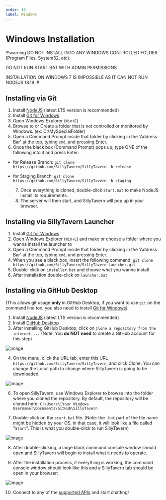 ```yaml
---
order: 10
label: Windows
---
```

# Windows Installation

!!!warning
DO NOT INSTALL INTO ANY WINDOWS CONTROLLED FOLDER (Program Files, System32, etc).

DO NOT RUN START.BAT WITH ADMIN PERMISSIONS

INSTALLATION ON WINDOWS 7 IS IMPOSSIBLE AS IT CAN NOT RUN NODEJS 18.16
!!!

## Installing via Git
  1. Install [NodeJS](https://nodejs.org/en) (latest LTS version is recommended)
  2. Install [Git for Windows](https://gitforwindows.org/)
  3. Open Windows Explorer (`Win+E`)
  4. Browse to or Create a folder that is not controlled or monitored by Windows. (ex: C:\MySpecialFolder\)
  5. Open a Command Prompt inside that folder by clicking in the 'Address Bar' at the top, typing `cmd`, and pressing Enter.
  6. Once the black box (Command Prompt) pops up, type ONE of the following into it and press Enter:

- for Release Branch: `git clone https://github.com/SillyTavern/SillyTavern -b release`
- for Staging Branch: `git clone https://github.com/SillyTavern/SillyTavern -b staging`

  7. Once everything is cloned, double-click `Start.bat` to make NodeJS install its requirements.
  8. The server will then start, and SillyTavern will pop up in your browser.

## Installing via SillyTavern Launcher
 1. Install [Git for Windows](https://gitforwindows.org/)
 2. Open Windows Explorer (`Win+E`) and make or choose a folder where you wanna install the launcher to
 3. Open a Command Prompt inside that folder by clicking in the 'Address Bar' at the top, typing `cmd`, and pressing Enter.
 4. When you see a black box, insert the following command: `git clone https://github.com/SillyTavern/SillyTavern-Launcher.git`
 5. Double-click on `installer.bat` and choose what you wanna install
 6. After installation double-click on `launcher.bat`

## Installing via GitHub Desktop
(This allows git usage **only** in GitHub Desktop, if you want to use `git` on the command line too, you also need to install [Git for Windows](https://gitforwindows.org/))
  1. Install [NodeJS](https://nodejs.org/en) (latest LTS version is recommended)
  2. Install [GitHub Desktop](https://central.github.com/deployments/desktop/desktop/latest/win32)
  3. After installing GitHub Desktop, click on `Clone a repository from the internet....` (Note: You **do NOT need** to create a GitHub account for this step)

  ![image](https://github.com/SillyTavern/SillyTavern-Docs/assets/18619528/fae5d105-449a-4e4a-b679-238347647054)

  4. On the menu, click the URL tab, enter this URL `https://github.com/SillyTavern/SillyTavern`, and click Clone. You can change the Local path to change where SillyTavern is going to be downloaded.

  ![image](https://github.com/SillyTavern/SillyTavern-Docs/assets/18619528/6bdded9b-e182-4cac-89ff-e4727dbb97b2)

  6. To open SillyTavern, use Windows Explorer to browse into the folder where you cloned the repository. By default, the repository will be cloned here: `C:\Users\[Your Windows Username]\Documents\GitHub\SillyTavern`
  
  7. Double-click on the `start.bat` file. (Note: the `.bat` part of the file name might be hidden by your OS, in that case, it will look like a file called "`Start`". This is what you double-click to run SillyTavern)

  ![image](https://github.com/SillyTavern/SillyTavern-Docs/assets/18619528/a77b8bc2-72a9-42a9-8aa9-1ed89f9bbf35)

  8. After double-clicking, a large black command console window should open and SillyTavern will begin to install what it needs to operate.
  
  9. After the installation process, if everything is working, the command console window should look like this and a SillyTavern tab should be open in your browser:

  ![image](https://github.com/SillyTavern/SillyTavern-Docs/assets/18619528/d9da4608-94cd-447c-bde2-7f0f9de1c2eb)

  10. Connect to any of the [supported APIs](https://docs.sillytavern.app/usage/api-connections/) and start chatting!
